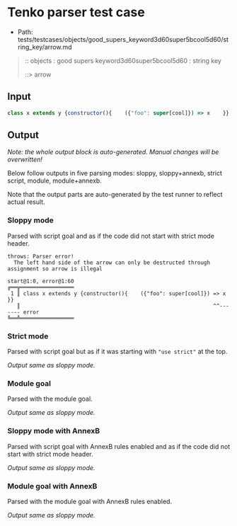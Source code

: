 # Tenko parser test case

- Path: tests/testcases/objects/good_supers_keyword3d60super5bcool5d60/string_key/arrow.md

> :: objects : good supers keyword3d60super5bcool5d60 : string key
>
> ::> arrow

## Input

`````js
class x extends y {constructor(){    ({"foo": super[cool]}) => x    }}
`````

## Output

_Note: the whole output block is auto-generated. Manual changes will be overwritten!_

Below follow outputs in five parsing modes: sloppy, sloppy+annexb, strict script, module, module+annexb.

Note that the output parts are auto-generated by the test runner to reflect actual result.

### Sloppy mode

Parsed with script goal and as if the code did not start with strict mode header.

`````
throws: Parser error!
  The left hand side of the arrow can only be destructed through assignment so arrow is illegal

start@1:0, error@1:60
╔══╦═════════════════
 1 ║ class x extends y {constructor(){    ({"foo": super[cool]}) => x    }}
   ║                                                             ^^------- error
╚══╩═════════════════

`````

### Strict mode

Parsed with script goal but as if it was starting with `"use strict"` at the top.

_Output same as sloppy mode._

### Module goal

Parsed with the module goal.

_Output same as sloppy mode._

### Sloppy mode with AnnexB

Parsed with script goal with AnnexB rules enabled and as if the code did not start with strict mode header.

_Output same as sloppy mode._

### Module goal with AnnexB

Parsed with the module goal with AnnexB rules enabled.

_Output same as sloppy mode._
